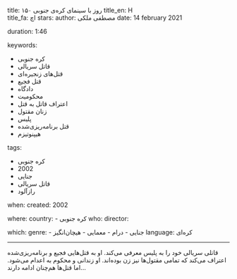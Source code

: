 
title: ۱۵۰ روز با سینمای کره‌ی جنوبی 
title_en: H   
title_fa: اچ 
stars: 
author: مصطفی ملکی
date: 14 february 2021 

duration: 1:46

keywords:
  - کره جنوبی
  - قاتل سریالی
  - قتل‌های زنجیره‌ای
  - قتل فجیع
  - دادگاه
  - محکومیت
  - اعتراف قاتل به قتل
  - زنان مقتول
  - پلیس
  - قتل برنامه‌ریزی‌شده
  - هیپنوتیزم
  
tags:
  - کره جنوبی
  - 2002
  - جنایی
  - قاتل سریالی
  - رازآلود

when:
  created: 2002

where:
  country: 
    - کره جنوبی 
who:
  director: 

which:
  genre:
    - جنایی
    - درام
    - معمایی
    - هیچان‌انگیز
  language: کره‌ای

---

قاتلی سریالی خود را به پلیس معرفی می‌کند. او به قتل‌هایی فجیع و برنامه‌ریزی‌شده اعتراف می‌کند که تمامی مقتول‌ها نیز زن بوده‌اند. او زندانی و محکوم به اعدام می‌شود. اما قتل‌ها هم‌چنان ادامه دارند...

